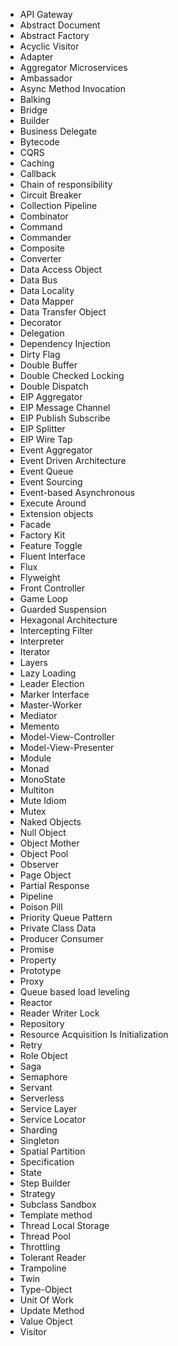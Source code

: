 * API Gateway
* Abstract Document
* Abstract Factory
* Acyclic Visitor
* Adapter
* Aggregator Microservices
* Ambassador
* Async Method Invocation
* Balking
* Bridge
* Builder
* Business Delegate
* Bytecode
* CQRS
* Caching
* Callback
* Chain of responsibility
* Circuit Breaker
* Collection Pipeline
* Combinator
* Command
* Commander
* Composite
* Converter
* Data Access Object
* Data Bus
* Data Locality
* Data Mapper
* Data Transfer Object
* Decorator
* Delegation
* Dependency Injection
* Dirty Flag
* Double Buffer
* Double Checked Locking
* Double Dispatch
* EIP Aggregator
* EIP Message Channel
* EIP Publish Subscribe
* EIP Splitter
* EIP Wire Tap
* Event Aggregator
* Event Driven Architecture
* Event Queue
* Event Sourcing
* Event-based Asynchronous
* Execute Around
* Extension objects
* Facade
* Factory Kit
* Feature Toggle
* Fluent Interface
* Flux
* Flyweight
* Front Controller
* Game Loop
* Guarded Suspension
* Hexagonal Architecture
* Intercepting Filter
* Interpreter
* Iterator
* Layers
* Lazy Loading
* Leader Election
* Marker Interface
* Master-Worker
* Mediator
* Memento
* Model-View-Controller
* Model-View-Presenter
* Module
* Monad
* MonoState
* Multiton
* Mute Idiom
* Mutex
* Naked Objects
* Null Object
* Object Mother
* Object Pool
* Observer
* Page Object
* Partial Response
* Pipeline
* Poison Pill
* Priority Queue Pattern
* Private Class Data
* Producer Consumer
* Promise
* Property
* Prototype
* Proxy
* Queue based load leveling
* Reactor
* Reader Writer Lock
* Repository
* Resource Acquisition Is Initialization
* Retry
* Role Object
* Saga
* Semaphore
* Servant
* Serverless
* Service Layer
* Service Locator
* Sharding
* Singleton
* Spatial Partition
* Specification
* State
* Step Builder
* Strategy
* Subclass Sandbox
* Template method
* Thread Local Storage
* Thread Pool
* Throttling
* Tolerant Reader
* Trampoline
* Twin
* Type-Object
* Unit Of Work
* Update Method
* Value Object
* Visitor
